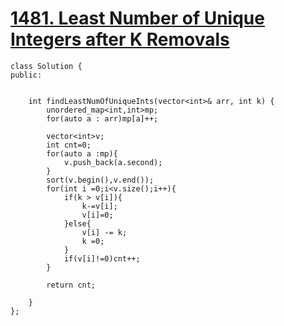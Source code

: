 # [1481. Least Number of Unique Integers after K Removals](https://leetcode.com/problems/least-number-of-unique-integers-after-k-removals/description/?envType=daily-question&envId=2024-02-16)


```
class Solution {
public:

    
    int findLeastNumOfUniqueInts(vector<int>& arr, int k) {
        unordered_map<int,int>mp;
        for(auto a : arr)mp[a]++;
        
        vector<int>v;
        int cnt=0;
        for(auto a :mp){
            v.push_back(a.second);
        }
        sort(v.begin(),v.end());
        for(int i =0;i<v.size();i++){
            if(k > v[i]){
                k-=v[i];
                v[i]=0;
            }else{
                v[i] -= k;
                k =0;
            }
            if(v[i]!=0)cnt++;
        }

        return cnt;

    }
};




```
